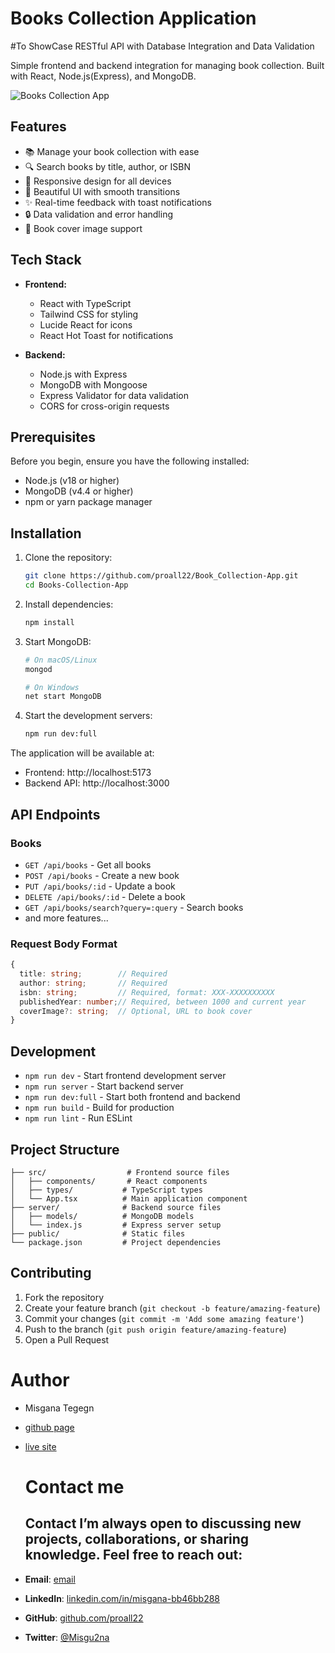 # Books Collection Application

#To ShowCase RESTful API with Database Integration and Data Validation

Simple frontend and backend integration for managing book collection. Built with React, Node.js(Express), and MongoDB.

![Books Collection App](https://images.unsplash.com/photo-1481627834876-b7833e8f5570?auto=format&fit=crop&q=80&w=228&ixlib=rb-4.0.3)

## Features

- 📚 Manage your book collection with ease
- 🔍 Search books by title, author, or ISBN
- 📱 Responsive design for all devices
- 🎨 Beautiful UI with smooth transitions
- ✨ Real-time feedback with toast notifications
- 🔒 Data validation and error handling
- 📸 Book cover image support

## Tech Stack

- **Frontend:**

  - React with TypeScript
  - Tailwind CSS for styling
  - Lucide React for icons
  - React Hot Toast for notifications

- **Backend:**
  - Node.js with Express
  - MongoDB with Mongoose
  - Express Validator for data validation
  - CORS for cross-origin requests

## Prerequisites

Before you begin, ensure you have the following installed:

- Node.js (v18 or higher)
- MongoDB (v4.4 or higher)
- npm or yarn package manager

## Installation

1. Clone the repository:

   ```bash
   git clone https://github.com/proall22/Book_Collection-App.git
   cd Books-Collection-App
   ```

2. Install dependencies:

   ```bash
   npm install
   ```

3. Start MongoDB:

   ```bash
   # On macOS/Linux
   mongod

   # On Windows
   net start MongoDB
   ```

4. Start the development servers:
   ```bash
   npm run dev:full
   ```

The application will be available at:

- Frontend: http://localhost:5173
- Backend API: http://localhost:3000

## API Endpoints

### Books

- `GET /api/books` - Get all books
- `POST /api/books` - Create a new book
- `PUT /api/books/:id` - Update a book
- `DELETE /api/books/:id` - Delete a book
- `GET /api/books/search?query=:query` - Search books
- and more features...

### Request Body Format

```typescript
{
  title: string;        // Required
  author: string;       // Required
  isbn: string;         // Required, format: XXX-XXXXXXXXXX
  publishedYear: number;// Required, between 1000 and current year
  coverImage?: string;  // Optional, URL to book cover
}
```

## Development

- `npm run dev` - Start frontend development server
- `npm run server` - Start backend server
- `npm run dev:full` - Start both frontend and backend
- `npm run build` - Build for production
- `npm run lint` - Run ESLint

## Project Structure

```
├── src/                  # Frontend source files
│   ├── components/       # React components
│   ├── types/           # TypeScript types
│   └── App.tsx          # Main application component
├── server/              # Backend source files
│   ├── models/          # MongoDB models
│   └── index.js         # Express server setup
├── public/              # Static files
└── package.json         # Project dependencies
```

## Contributing

1. Fork the repository
2. Create your feature branch (`git checkout -b feature/amazing-feature`)
3. Commit your changes (`git commit -m 'Add some amazing feature'`)
4. Push to the branch (`git push origin feature/amazing-feature`)
5. Open a Pull Request

# Author

- Misgana Tegegn
- [github page](https://github.com/proall22/)
- [live site](https://book-db-simple.vercel.app/)

  # Contact me

  ## Contact I’m always open to discussing new projects, collaborations, or sharing knowledge. Feel free to reach out:

- **Email**: [email](misganategegn0@gmail.com)
- **LinkedIn**: [linkedin.com/in/misgana-bb46bb288](https://linkedin.com/in/misgana-bb46bb288)
- **GitHub**: [github.com/proall22](https://github.com/proall22)
- **Twitter**: [@Misgu2na](https://twitter.com/Misgu2na)
